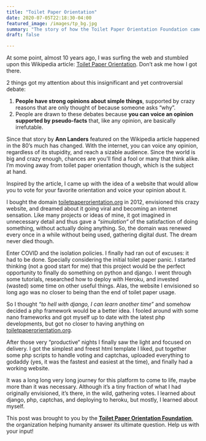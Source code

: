```yaml
---
title: "Toilet Paper Orientation"
date: 2020-07-05T22:18:30-04:00
featured_image: /images/tp_bg.jpg
summary: "The story of how the Toilet Paper Orientation Foundation came to life."
draft: false

---
```


At some point, almost 10 years ago, I was surfing the web and stumbled upon this Wikipedia article: [Toilet Paper Orientation](https://en.wikipedia.org/wiki/Toilet_paper_orientation). Don’t ask me how I got there.

2 things got my attention about this insignificant and yet controversial debate:
1. **People have strong opinions about simple things**, supported by crazy reasons that are only thought of because someone asks “why”.
1. People are drawn to these debates because **you can voice an opinion supported by pseudo-facts** that, like any opinion, are basically irrefutable.

Since that story by **Ann Landers** featured on the Wikipedia article happened in the 80’s much has changed. With the internet, you can voice any opinion, regardless of its stupidity, and reach a sizable audience. Since the world is big and crazy enough, chances are you’ll find a fool or many that think alike. I’m moving away from toilet paper orientation though, which is the subject at hand.

Inspired by the article, I came up with the idea of a website that would allow you to vote for your favorite orientation and voice your opinion about it.

I bought the domain [toiletpaperorientation.org](http://toiletpaperorientation.org/) in 2012, envisioned this crazy website, and dreamed about it going viral and becoming an internet sensation. Like many projects or ideas of mine, it got imagined in unnecessary detail and thus gave a *“simulation“* of the satisfaction of doing something, without actually doing anything. So, the domain was renewed every once in a while without being used, gathering digital dust. The dream never died though.

Enter COVID and the isolation policies. I finally had ran out of excuses: it had to be done. Specially considering the initial toilet paper panic.
I started thinking (not a good start for me) that this project would be the perfect opportunity to finally do something on python and django. I went through some tutorials, researched how to deploy with Heroku, and invested (wasted) some time on other useful things. Alas, the website I envisioned so long ago was no closer to being than the end of toilet paper usage.

So I thought *“to hell with django, I can learn another time”* and somehow decided a php framework would be a better idea. I fooled around with some nano frameworks and got myself up to date with the latest php developments, but got no closer to having anything on [toiletpaperorientation.org](http://toiletpaperorientation.org/).

After those very “productive“ nights I finally saw the light and focused on delivery. I got the simplest and freest html template I liked, put together some php scripts to handle voting and captchas, uploaded everything to godaddy (yes, it was the fastest and easiest at the time), and finally had a working website.

It was a long long very long journey for this platform to come to life, maybe more than it was necessary. Although it’s a tiny fraction of what I had originally envisioned, it’s there, in the wild, gathering votes. I learned about django, php, captchas, and deploying to heroku, but mostly, I learned about myself.

This post was brought to you by the **[Toilet Paper Orientation Foundation](http://toiletpaperorientation.org/)**, the organization helping humanity answer its ultimate question. Help us with your input!

